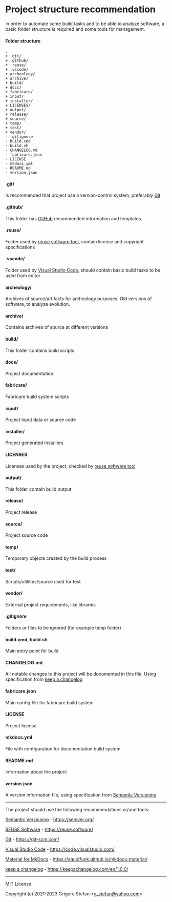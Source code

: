# Project structure recommendation

In order to automate some build tasks and to be able to analyze software, a basic folder structure is required and some tools for management.

#### Folder structure

``` shell
.
+ .git/
+ .github/
+ .reuse/
+ .vscode/
+ archeology/
+ archive/
+ build/
+ docs/
+ fabricare/
+ input/
+ installer/
+ LICENSES/
+ output/
+ release/
+ source/
+ temp/
+ test/
+ vendor/
- .gitignore
- build.cmd
- build.sh
- CHANGELOG.md
- fabricare.json
- LICENSE
- mkdocs.yml
- README.md
- version.json
```

#### .git/

Is recommended that project use a version-control system, preferably [Git](https://git-scm.com/)

#### .github/

This folder has [GitHub](https://github.com/) recommended information and templates

#### .reuse/

Folder used by [reuse software tool](https://reuse.software/), contain license and copyright specifications

#### .vscode/

Folder used by [Visual Studio Code](https://code.visualstudio.com/), should contain basic build tasks to be used from editor

#### archeology/

Archives of source/artifacts for archeology purposes. Old versions of software, to analyze evolution.

#### archive/

Contains archives of source at different versions

#### build/

This folder contains build scripts

#### docs/

Project documentation

#### fabricare/

Fabricare build system scripts

#### input/

Project input data or source code

#### installer/

Project generated installers

#### LICENSES

Licenses used by the project, checked by [reuse software tool](https://reuse.software/)

#### output/

This folder contain build output

#### release/

Project release

#### source/

Project source code

#### temp/

Temporary objects created by the build process

#### test/

Scripts/utilities/source used for test

#### vendor/

External project requirements, like libraries

#### .gitignore

Folders or files to be ignored (for example temp folder)

#### build.cmd, build.sh

Main entry point for build

#### CHANGELOG.md

All notable changes to this project will be documented in this file.
Using specification from [keep a changelog](https://keepachangelog.com/en/1.0.0/)

#### fabricare.json

Main config file for fabricare build system

#### LICENSE

Project license

#### mkdocs.yml

File with configuration for documentation build system

#### README.md

Information about the project

#### version.json

A version information file, using specification from [Semantic Versioning](https://semver.org/)

- - -

The project should use the following recommendations or/and tools:

[Semantic Versioning](https://semver.org/) \- https://semver.org/

[REUSE Software](https://reuse.software/) \- https://reuse.software/

[Git](https://git-scm.com/) \- https://git-scm.com/

[Visual Studio Code](https://code.visualstudio.com/) \- https://code.visualstudio.com/

[Material for MkDocs](https://squidfunk.github.io/mkdocs-material/) \- https://squidfunk.github.io/mkdocs-material/

[keep a changelog](https://keepachangelog.com/en/1.0.0/) \- https://keepachangelog.com/en/1.0.0/

- - -

MIT License

Copyright (c) 2021-2023 Grigore Stefan <[g\_stefan@yahoo.com](mailto:g_stefan@yahoo.com)>
